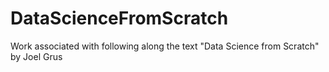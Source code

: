 # DataScienceFromScratch
Work associated with following along the text "Data Science from Scratch" by Joel Grus
